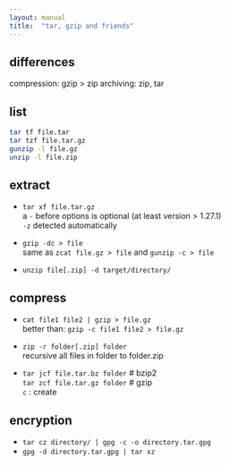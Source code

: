 ```yaml
---
layout: manual
title:  "tar, gzip and friends"
---
```


## differences

compression: gzip > zip
archiving: zip, tar

## list

```bash
tar tf file.tar
tar tzf file.tar.gz
gunzip -l file.gz
unzip -l file.zip
```

## extract

* `tar xf file.tar.gz`  
    a `-` before options is optional (at least version > 1.27.1)  
    `-z` detected automatically

* `gzip -dc > file`  
    same as `zcat file.gz > file` 
    and `gunzip -c > file`

* `unzip file[.zip] -d target/directory/`

## compress

* `cat file1 file2 | gzip > file.gz`  
    better than: `gzip -c file1 file2 > file.gz`

* `zip -r folder[.zip] folder`  
    recursive all files in folder to folder.zip

* `tar jcf file.tar.bz folder` # bzip2  
    `tar zcf file.tar.gz folder` # gzip  
    `c` : create

## encryption

* `tar cz directory/ | gpg -c -o directory.tar.gpg`
* `gpg -d directory.tar.gpg | tar xz`

